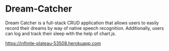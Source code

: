 # Dream-Catcher

Dream Catcher is a full-stack CRUD application that allows users to easily record their dreams by way of native speech recognition. Additionally, users can log and track their sleep with the help of chart.js.

https://infinite-plateau-53508.herokuapp.com
